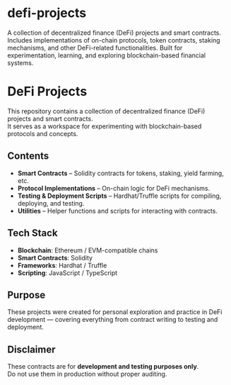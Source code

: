 # defi-projects
A collection of decentralized finance (DeFi) projects and smart contracts. Includes implementations of on-chain protocols, token contracts, staking mechanisms, and other DeFi-related functionalities. Built for experimentation, learning, and exploring blockchain-based financial systems.



# DeFi Projects

This repository contains a collection of decentralized finance (DeFi) projects and smart contracts.  
It serves as a workspace for experimenting with blockchain-based protocols and concepts.

## Contents
- **Smart Contracts** – Solidity contracts for tokens, staking, yield farming, etc.
- **Protocol Implementations** – On-chain logic for DeFi mechanisms.
- **Testing & Deployment Scripts** – Hardhat/Truffle scripts for compiling, deploying, and testing.
- **Utilities** – Helper functions and scripts for interacting with contracts.

## Tech Stack
- **Blockchain**: Ethereum / EVM-compatible chains
- **Smart Contracts**: Solidity
- **Frameworks**: Hardhat / Truffle
- **Scripting**: JavaScript / TypeScript

## Purpose
These projects were created for personal exploration and practice in DeFi development — covering everything from contract writing to testing and deployment.

## Disclaimer
These contracts are for **development and testing purposes only**.  
Do not use them in production without proper auditing.
